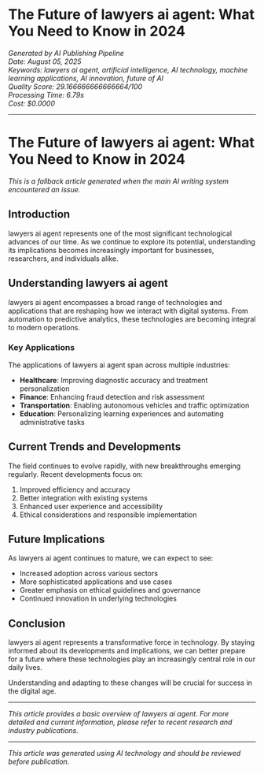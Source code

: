 # The Future of lawyers ai agent: What You Need to Know in 2024

*Generated by AI Publishing Pipeline*  
*Date: August 05, 2025*  
*Keywords: lawyers ai agent, artificial intelligence, AI technology, machine learning applications, AI innovation, future of AI*  
*Quality Score: 29.166666666666664/100*  
*Processing Time: 6.79s*  
*Cost: $0.0000*

---

# The Future of lawyers ai agent: What You Need to Know in 2024

*This is a fallback article generated when the main AI writing system encountered an issue.*

## Introduction

lawyers ai agent represents one of the most significant technological advances of our time. As we continue to explore its potential, understanding its implications becomes increasingly important for businesses, researchers, and individuals alike.

## Understanding lawyers ai agent

lawyers ai agent encompasses a broad range of technologies and applications that are reshaping how we interact with digital systems. From automation to predictive analytics, these technologies are becoming integral to modern operations.

### Key Applications

The applications of lawyers ai agent span across multiple industries:

- **Healthcare**: Improving diagnostic accuracy and treatment personalization
- **Finance**: Enhancing fraud detection and risk assessment
- **Transportation**: Enabling autonomous vehicles and traffic optimization
- **Education**: Personalizing learning experiences and automating administrative tasks

## Current Trends and Developments

The field continues to evolve rapidly, with new breakthroughs emerging regularly. Recent developments focus on:

1. Improved efficiency and accuracy
2. Better integration with existing systems
3. Enhanced user experience and accessibility
4. Ethical considerations and responsible implementation

## Future Implications

As lawyers ai agent continues to mature, we can expect to see:

- Increased adoption across various sectors
- More sophisticated applications and use cases
- Greater emphasis on ethical guidelines and governance
- Continued innovation in underlying technologies

## Conclusion

lawyers ai agent represents a transformative force in technology. By staying informed about its developments and implications, we can better prepare for a future where these technologies play an increasingly central role in our daily lives.

Understanding and adapting to these changes will be crucial for success in the digital age.

---

*This article provides a basic overview of lawyers ai agent. For more detailed and current information, please refer to recent research and industry publications.*

---

*This article was generated using AI technology and should be reviewed before publication.*

